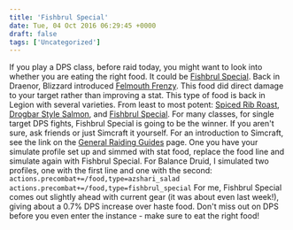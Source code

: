```yaml
---
title: 'Fishbrul Special'
date: Tue, 04 Oct 2016 06:29:45 +0000
draft: false
tags: ['Uncategorized']
---
```


If you play a DPS class, before raid today, you might want to look into whether you are eating the right food. It could be [Fishbrul Special](http://www.wowhead.com/spell=201511/fishbrul-special). Back in Draenor, Blizzard introduced [Felmouth Frenzy](http://www.wowhead.com/item=127991/felmouth-frenzy). This food did direct damage to your target rather than improving a stat. This type of food is back in Legion with several varieties. From least to most potent: [Spiced Rib Roast](http://www.wowhead.com/spell=201499/spiced-rib-roast), [Drogbar Style Salmon](http://www.wowhead.com/spell=201504/drogbar-style-salmon), and [Fishbrul Special](http://www.wowhead.com/spell=201511/fishbrul-special). For many classes, for single target DPS fights, Fishbrul Special is going to be the winner. If you aren't sure, ask friends or just Simcraft it yourself. For an introduction to Simcraft, see the link on the [General Raiding Guides](http://raidadvice.com/general-raiding-guides/) page. One you have your simulate profile set up and simmed with stat food, replace the food line and simulate again with Fishbrul Special. For Balance Druid, I simulated two profiles, one with the first line and one with the second: `actions.precombat+=/food,type=azshari_salad actions.precombat+=/food,type=fishbrul_special` For me, Fishbrul Special comes out slightly ahead with current gear (it was about even last week!), giving about a 0.7% DPS increase over haste food. Don't miss out on DPS before you even enter the instance - make sure to eat the right food!